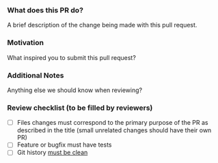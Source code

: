 ### What does this PR do?

A brief description of the change being made with this pull request.

### Motivation

What inspired you to submit this pull request?

### Additional Notes

Anything else we should know when reviewing?

### Review checklist (to be filled by reviewers)

- [ ] Files changes must correspond to the primary purpose of the PR as described in the title (small unrelated changes should have their own PR)
- [ ] Feature or bugfix must have tests
- [ ] Git history [must be clean](https://github.com/DataDog/apigentools/blob/master/CONTRIBUTING.md#commit-messages)
